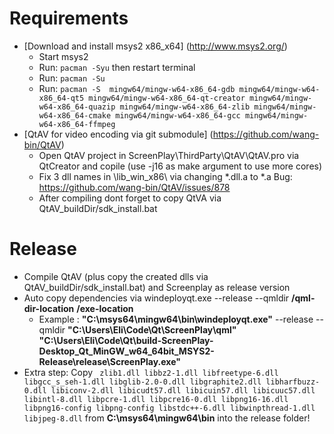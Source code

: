 # Requirements
 - [Download and install msys2 x86_x64] (http://www.msys2.org/)
    - Start msys2
    - Run: ``` pacman -Syu ``` then restart terminal
    - Run: ``` pacman -Su ```
    - Run: ``` pacman -S  mingw64/mingw-w64-x86_64-gdb mingw64/mingw-w64-x86_64-qt5 mingw64/mingw-w64-x86_64-qt-creator mingw64/mingw-w64-x86_64-quazip mingw64/mingw-w64-x86_64-zlib mingw64/mingw-w64-x86_64-cmake mingw64/mingw-w64-x86_64-gcc mingw64/mingw-w64-x86_64-ffmpeg ```
 - [QtAV for video encoding via git submodule] (https://github.com/wang-bin/QtAV) 
    - Open QtAV project in ScreenPlay\ThirdParty\QtAV\QtAV.pro via QtCreator and copile (use -j16 as make argument to use more cores)
    - Fix 3 dll names in \lib_win_x86\ via changing *.dll.a to *.a  Bug: https://github.com/wang-bin/QtAV/issues/878
    - After compiling dont forget to copy QtVA via QtAV_buildDir/sdk_install.bat

# Release
 - Compile QtAV (plus copy the created dlls via QtAV_buildDir/sdk_install.bat) and Screenplay as release version
 - Auto copy dependencies via  windeployqt.exe --release --qmldir **/qml-dir-location** **/exe-location**
    - Example : **"C:\msys64\mingw64\bin\windeployqt.exe"**  --release --qmldir **"C:\Users\Eli\Code\Qt\ScreenPlay\qml"** **"C:\Users\Eli\Code\Qt\build-ScreenPlay-Desktop_Qt_MinGW_w64_64bit_MSYS2-Release\release\ScreenPlay.exe"**
 - Extra step: Copy ``` zlib1.dll libbz2-1.dll libfreetype-6.dll libgcc_s_seh-1.dll libglib-2.0-0.dll libgraphite2.dll libharfbuzz-0.dll libiconv-2.dll libicudt57.dll libicuin57.dll libicuuc57.dll libintl-8.dll libpcre-1.dll libpcre16-0.dll libpng16-16.dll libpng16-config libpng-config libstdc++-6.dll libwinpthread-1.dll libjpeg-8.dll``` from **C:\msys64\mingw64\bin** into the release folder!